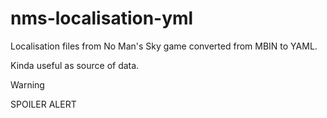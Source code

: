 # nms-localisation-yml
Localisation files from No Man's Sky game converted from MBIN to YAML.

Kinda useful as source of data.

> [!WARNING]
> SPOILER ALERT
